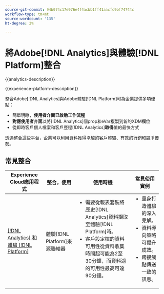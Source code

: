 ```yaml
---
source-git-commit: 94b074c17e976e4f4acbb1ff41aacfc9bf74744c
workflow-type: tm+mt
source-wordcount: '135'
ht-degree: 2%

---
```



# 將Adobe[!DNL Analytics]與體驗[!DNL Platform]整合

{{analytics-description}}

{{experience-platform-description}}

整合Adobe[!DNL Analytics]與Adobe體驗[!DNL Platform]可為企業提供多項優點：

+ 簡單明瞭，**使用者介面已啟動工作流程**
+ **對應使用者介面**&#x200B;以將[!DNL Analytics]個prop和eVar複製到新的XDM欄位
+ 從即時客戶個人檔案和客戶歷程&#x200B;[!DNL Analytics]&#x200B;**取得**&#x200B;值的最快方式

透過整合這些平台，企業可以利用資料獲得卓越的客戶體驗、有效的行銷和競爭優勢。

## 常見整合

<table>
    <thead>
        <tr>
            <th>Experience Cloud應用程式</th>
            <th>整合，使用</th>
            <th>使用時機</th>
            <th>常見使用實例</th>
        </tr>
    </thead>
    <tbody>
        <tr>
            <td><a href="https://experienceleague.adobe.com/docs/experience-platform/sources/ui-tutorials/create/adobe-applications/analytics.html?lang=zh-Hant" target="_blank" rel="noreferrer">[!DNL Analytics] 和體驗 [!DNL Platform]</a></td>
            <td>體驗[!DNL Platform]來源聯結器</td>
            <td>
                <ul style="margin-top: 0;">
                    <li>需要從報表套裝將歷史[!DNL Analytics]資料擷取至體驗[!DNL Platform]時。</li>
                    <li>客戶設定檔的資料可用性從資料收集時間起可能為2至30分鐘，而資料湖的可用性最高可達90分鐘。</li>
                </ul>
            </td>
            <td>
                <ul style="margin-top: 0;">
                    <li>量身打造體驗的深入見解。</li>
                    <li>資料導向策略可提升成效。</li>
                    <li>跨接觸點傳送一致的訊息。</li>
                </ul>
            </td>
        </tr>
    </tbody>          
</table>
